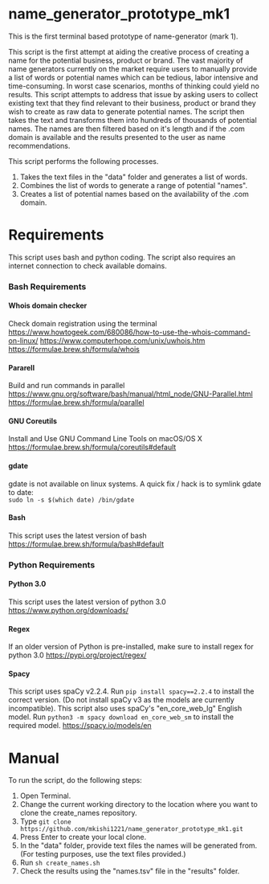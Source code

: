 # name_generator_prototype_mk1
This is the first terminal based prototype of name-generator (mark 1). 

This script is the first attempt at aiding the creative process of creating a name for the potential business, product or brand. The vast majority of name generators currently on the market require users to manually provide a list of words or potential names which can be tedious, labor intensive and time-consuming. In worst case scenarios, months of thinking could yield no results. This script attempts to address that issue by asking users to collect existing text that they find relevant to their business, product or brand they wish to create as raw data to generate potential names. The script then takes the text and transforms them into hundreds of thousands of potential names. The names are then filtered based on it's length and if the .com domain is available and the results presented to the user as name recommendations. 

This script performs the following processes.
1. Takes the text files in the "data" folder and generates a list of words.
2. Combines the list of words to generate a range of potential "names".
3. Creates a list of potential names based on the availability of the .com domain.

# Requirements
This script uses bash and python coding. The script also requires an internet connection to check available domains.

### Bash Requirements

#### Whois domain checker
Check domain registration using the terminal
https://www.howtogeek.com/680086/how-to-use-the-whois-command-on-linux/
https://www.computerhope.com/unix/uwhois.htm
https://formulae.brew.sh/formula/whois

#### Pararell
Build and run commands in parallel
https://www.gnu.org/software/bash/manual/html_node/GNU-Parallel.html
https://formulae.brew.sh/formula/parallel

#### GNU Coreutils
Install and Use GNU Command Line Tools on macOS/OS X
https://formulae.brew.sh/formula/coreutils#default

#### gdate
gdate is not available on linux systems. A quick fix / hack is to symlink gdate to date:  
`sudo ln -s $(which date) /bin/gdate`

#### Bash
This script uses the latest version of bash
https://formulae.brew.sh/formula/bash#default

### Python Requirements

#### Python 3.0
This script uses the latest version of python 3.0
https://www.python.org/downloads/

#### Regex
If an older version of Python is pre-installed, make sure to install regex for python 3.0
https://pypi.org/project/regex/

#### Spacy
This script uses spaCy v2.2.4. Run `pip install spacy==2.2.4` to install the correct version. (Do not install spaCy v3 as the models are currently incompatible). This script also uses spaCy's "en_core_web_lg" English model. Run `python3 -m spacy download en_core_web_sm` to install the required model.
https://spacy.io/models/en

# Manual

To run the script, do the following steps:
1. Open Terminal.
2. Change the current working directory to the location where you want to clone the create_names repository.
3. Type `git clone https://github.com/mkishi1221/name_generator_prototype_mk1.git`
4. Press Enter to create your local clone.
5. In the "data" folder, provide text files the names will be generated from. (For testing purposes, use the text files provided.)
6. Run `sh create_names.sh`
7. Check the results using the "names.tsv" file in the "results" folder.
